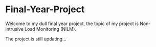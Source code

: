 # Final-Year-Project
Welcome to my dull final year project, the topic of my project is Non-intrusive Load Monitoring (NILM).

The project is still updating...
